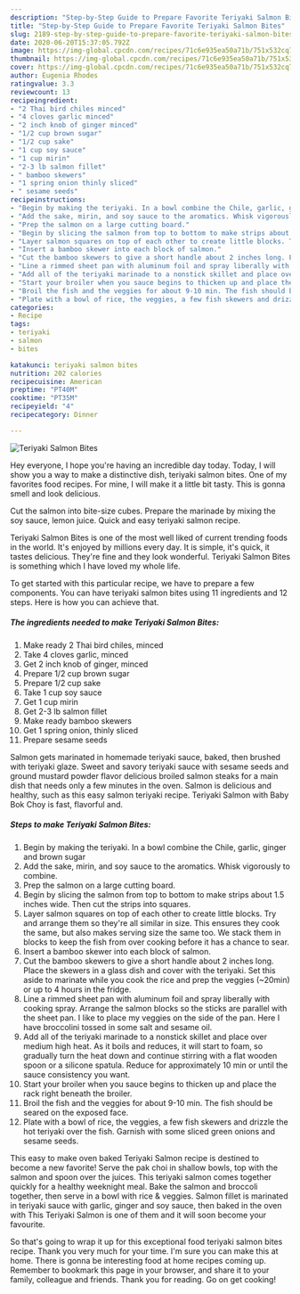 ```yaml
---
description: "Step-by-Step Guide to Prepare Favorite Teriyaki Salmon Bites"
title: "Step-by-Step Guide to Prepare Favorite Teriyaki Salmon Bites"
slug: 2189-step-by-step-guide-to-prepare-favorite-teriyaki-salmon-bites
date: 2020-06-20T15:37:05.792Z
image: https://img-global.cpcdn.com/recipes/71c6e935ea50a71b/751x532cq70/teriyaki-salmon-bites-recipe-main-photo.jpg
thumbnail: https://img-global.cpcdn.com/recipes/71c6e935ea50a71b/751x532cq70/teriyaki-salmon-bites-recipe-main-photo.jpg
cover: https://img-global.cpcdn.com/recipes/71c6e935ea50a71b/751x532cq70/teriyaki-salmon-bites-recipe-main-photo.jpg
author: Eugenia Rhodes
ratingvalue: 3.3
reviewcount: 13
recipeingredient:
- "2 Thai bird chiles minced"
- "4 cloves garlic minced"
- "2 inch knob of ginger minced"
- "1/2 cup brown sugar"
- "1/2 cup sake"
- "1 cup soy sauce"
- "1 cup mirin"
- "2-3 lb salmon fillet"
- " bamboo skewers"
- "1 spring onion thinly sliced"
- " sesame seeds"
recipeinstructions:
- "Begin by making the teriyaki. In a bowl combine the Chile, garlic, ginger and brown sugar"
- "Add the sake, mirin, and soy sauce to the aromatics. Whisk vigorously to combine."
- "Prep the salmon on a large cutting board."
- "Begin by slicing the salmon from top to bottom to make strips about 1.5 inches wide. Then cut the strips into squares."
- "Layer salmon squares on top of each other to create little blocks. Try and arrange them so they&#39;re all similar in size. This ensures they cook the same, but also makes serving size the same too. We stack them in blocks to keep the fish from over cooking before it has a chance to sear."
- "Insert a bamboo skewer into each block of salmon."
- "Cut the bamboo skewers to give a short handle about 2 inches long. Place the skewers in a glass dish and cover with the teriyaki. Set this aside to marinate while you cook the rice and prep the veggies (~20min) or up to 4 hours in the fridge."
- "Line a rimmed sheet pan with aluminum foil and spray liberally with cooking spray. Arrange the salmon blocks so the sticks are parallel with the sheet pan. I like to place my veggies on the side of the pan. Here I have broccolini tossed in some salt and sesame oil."
- "Add all of the teriyaki marinade to a nonstick skillet and place over medium high heat. As it boils and reduces, it will start to foam, so gradually turn the heat down and continue stirring with a flat wooden spoon or a silicone spatula. Reduce for approximately 10 min or until the sauce consistency you want."
- "Start your broiler when you sauce begins to thicken up and place the rack right beneath the broiler."
- "Broil the fish and the veggies for about 9-10 min. The fish should be seared on the exposed face."
- "Plate with a bowl of rice, the veggies, a few fish skewers and drizzle the hot teriyaki over the fish. Garnish with some sliced green onions and sesame seeds."
categories:
- Recipe
tags:
- teriyaki
- salmon
- bites

katakunci: teriyaki salmon bites 
nutrition: 202 calories
recipecuisine: American
preptime: "PT40M"
cooktime: "PT35M"
recipeyield: "4"
recipecategory: Dinner

---
```



![Teriyaki Salmon Bites](https://img-global.cpcdn.com/recipes/71c6e935ea50a71b/751x532cq70/teriyaki-salmon-bites-recipe-main-photo.jpg)

Hey everyone, I hope you're having an incredible day today. Today, I will show you a way to make a distinctive dish, teriyaki salmon bites. One of my favorites food recipes. For mine, I will make it a little bit tasty. This is gonna smell and look delicious.

Cut the salmon into bite-size cubes. Prepare the marinade by mixing the soy sauce, lemon juice. Quick and easy teriyaki salmon recipe.

Teriyaki Salmon Bites is one of the most well liked of current trending foods in the world. It's enjoyed by millions every day. It is simple, it's quick, it tastes delicious. They're fine and they look wonderful. Teriyaki Salmon Bites is something which I have loved my whole life.


To get started with this particular recipe, we have to prepare a few components. You can have teriyaki salmon bites using 11 ingredients and 12 steps. Here is how you can achieve that.

<!--inarticleads1-->

##### The ingredients needed to make Teriyaki Salmon Bites:

1. Make ready 2 Thai bird chiles, minced
1. Take 4 cloves garlic, minced
1. Get 2 inch knob of ginger, minced
1. Prepare 1/2 cup brown sugar
1. Prepare 1/2 cup sake
1. Take 1 cup soy sauce
1. Get 1 cup mirin
1. Get 2-3 lb salmon fillet
1. Make ready  bamboo skewers
1. Get 1 spring onion, thinly sliced
1. Prepare  sesame seeds


Salmon gets marinated in homemade teriyaki sauce, baked, then brushed with teriyaki glaze. Sweet and savory teriyaki sauce with sesame seeds and ground mustard powder flavor delicious broiled salmon steaks for a main dish that needs only a few minutes in the oven. Salmon is delicious and healthy, such as this easy salmon teriyaki recipe. Teriyaki Salmon with Baby Bok Choy is fast, flavorful and. 

<!--inarticleads2-->

##### Steps to make Teriyaki Salmon Bites:

1. Begin by making the teriyaki. In a bowl combine the Chile, garlic, ginger and brown sugar
1. Add the sake, mirin, and soy sauce to the aromatics. Whisk vigorously to combine.
1. Prep the salmon on a large cutting board.
1. Begin by slicing the salmon from top to bottom to make strips about 1.5 inches wide. Then cut the strips into squares.
1. Layer salmon squares on top of each other to create little blocks. Try and arrange them so they&#39;re all similar in size. This ensures they cook the same, but also makes serving size the same too. We stack them in blocks to keep the fish from over cooking before it has a chance to sear.
1. Insert a bamboo skewer into each block of salmon.
1. Cut the bamboo skewers to give a short handle about 2 inches long. Place the skewers in a glass dish and cover with the teriyaki. Set this aside to marinate while you cook the rice and prep the veggies (~20min) or up to 4 hours in the fridge.
1. Line a rimmed sheet pan with aluminum foil and spray liberally with cooking spray. Arrange the salmon blocks so the sticks are parallel with the sheet pan. I like to place my veggies on the side of the pan. Here I have broccolini tossed in some salt and sesame oil.
1. Add all of the teriyaki marinade to a nonstick skillet and place over medium high heat. As it boils and reduces, it will start to foam, so gradually turn the heat down and continue stirring with a flat wooden spoon or a silicone spatula. Reduce for approximately 10 min or until the sauce consistency you want.
1. Start your broiler when you sauce begins to thicken up and place the rack right beneath the broiler.
1. Broil the fish and the veggies for about 9-10 min. The fish should be seared on the exposed face.
1. Plate with a bowl of rice, the veggies, a few fish skewers and drizzle the hot teriyaki over the fish. Garnish with some sliced green onions and sesame seeds.


This easy to make oven baked Teriyaki Salmon recipe is destined to become a new favorite! Serve the pak choi in shallow bowls, top with the salmon and spoon over the juices. This teriyaki salmon comes together quickly for a healthy weeknight meal. Bake the salmon and broccoli together, then serve in a bowl with rice &amp; veggies. Salmon fillet is marinated in teriyaki sauce with garlic, ginger and soy sauce, then baked in the oven with This Teriyaki Salmon is one of them and it will soon become your favourite. 

So that's going to wrap it up for this exceptional food teriyaki salmon bites recipe. Thank you very much for your time. I'm sure you can make this at home. There is gonna be interesting food at home recipes coming up. Remember to bookmark this page in your browser, and share it to your family, colleague and friends. Thank you for reading. Go on get cooking!
